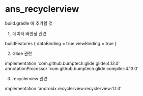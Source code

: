 # ans_recyclerview

build.gradle 에 추가할 것

1. 데이터 바인딩 관련


buildFeatures {
        dataBinding = true
        viewBinding = true
    }

2. Glide 관련 


implementation 'com.github.bumptech.glide:glide:4.13.0'
annotationProcessor 'com.github.bumptech.glide:compiler:4.13.0'

3. recyclerview 관련


implementation 'androidx.recyclerview:recyclerview:1.1.0'
